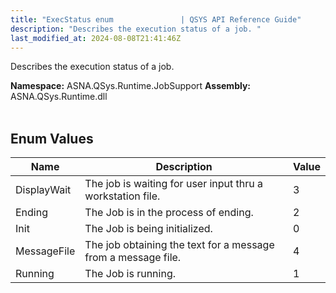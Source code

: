 ```yaml
---
title: "ExecStatus enum               | QSYS API Reference Guide"
description: "Describes the execution status of a job. "
last_modified_at: 2024-08-08T21:41:46Z
---
```


Describes the execution status of a job.

**Namespace:** ASNA.QSys.Runtime.JobSupport
**Assembly:** ASNA.QSys.Runtime.dll
<br>
<br>

## Enum Values

| Name | Description | Value
| --- | --- | --- 
| DisplayWait | The job is waiting for user input thru a workstation file. | 3 |
| Ending | The Job is in the process of ending. | 2 |
| Init | The Job is being initialized. | 0 |
| MessageFile | The job obtaining the text for a message from a message file. | 4 |
| Running | The Job is running. | 1 |

